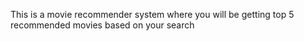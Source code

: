 This is a movie recommender system where you will be getting top 5 recommended movies based on your search
